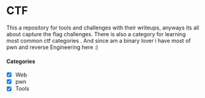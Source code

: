 # CTF
This a repository for tools and challenges with their writeups, anyways its all about  capture the flag challenges.
There is also a category for learning most common ctf categories . And since am a binary lover i have most of pwn and reverse Engineering here :) 
#### Categories
* [x] Web
* [x] pwn
* [x] Tools
